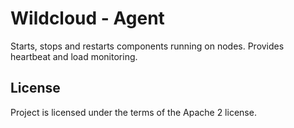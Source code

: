 # Wildcloud - Agent

Starts, stops and restarts components running on nodes. Provides heartbeat and load monitoring.

## License

Project is licensed under the terms of the Apache 2 license.
